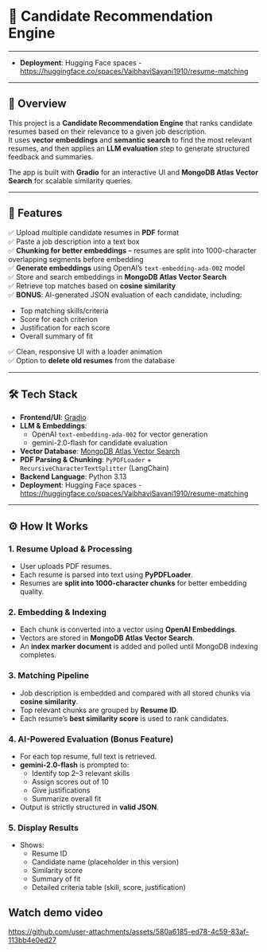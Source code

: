 # 🧠 Candidate Recommendation Engine


---

- **Deployment**: Hugging Face spaces - https://huggingface.co/spaces/VaibhaviSavani1910/resume-matching

---

## 📌 Overview
This project is a **Candidate Recommendation Engine** that ranks candidate resumes based on their relevance to a given job description.  
It uses **vector embeddings** and **semantic search** to find the most relevant resumes, and then applies an **LLM evaluation** step to generate structured feedback and summaries.

The app is built with **Gradio** for an interactive UI and **MongoDB Atlas Vector Search** for scalable similarity queries.

---

## 🚀 Features
✅ Upload multiple candidate resumes in **PDF** format  
✅ Paste a job description into a text box  
✅ **Chunking for better embeddings** – resumes are split into 1000-character overlapping segments before embedding  
✅ **Generate embeddings** using OpenAI’s `text-embedding-ada-002` model  
✅ Store and search embeddings in **MongoDB Atlas Vector Search**  
✅ Retrieve top matches based on **cosine similarity**  
✅ **BONUS**: AI-generated JSON evaluation of each candidate, including:
- Top matching skills/criteria
- Score for each criterion
- Justification for each score
- Overall summary of fit

✅ Clean, responsive UI with a loader animation  
✅ Option to **delete old resumes** from the database  

---

## 🛠️ Tech Stack
- **Frontend/UI**: [Gradio](https://www.gradio.app/)  
- **LLM & Embeddings**:  
  - OpenAI `text-embedding-ada-002` for vector generation  
  - gemini-2.0-flash for candidate evaluation  
- **Vector Database**: [MongoDB Atlas Vector Search](https://www.mongodb.com/atlas/vector-search)  
- **PDF Parsing & Chunking**: `PyPDFLoader` + `RecursiveCharacterTextSplitter` (LangChain)  
- **Backend Language**: Python 3.13  
- **Deployment**: Hugging Face spaces - https://huggingface.co/spaces/VaibhaviSavani1910/resume-matching

---

## ⚙️ How It Works

### 1. **Resume Upload & Processing**
- User uploads PDF resumes.
- Each resume is parsed into text using **PyPDFLoader**.
- Resumes are **split into 1000-character chunks** for better embedding quality.

### 2. **Embedding & Indexing**
- Each chunk is converted into a vector using **OpenAI Embeddings**.
- Vectors are stored in **MongoDB Atlas Vector Search**.
- An **index marker document** is added and polled until MongoDB indexing completes.

### 3. **Matching Pipeline**
- Job description is embedded and compared with all stored chunks via **cosine similarity**.
- Top relevant chunks are grouped by **Resume ID**.
- Each resume’s **best similarity score** is used to rank candidates.

### 4. **AI-Powered Evaluation (Bonus Feature)**
- For each top resume, full text is retrieved.
- **gemini-2.0-flash** is prompted to:
  - Identify top 2–3 relevant skills
  - Assign scores out of 10
  - Give justifications
  - Summarize overall fit
- Output is strictly structured in **valid JSON**.

### 5. **Display Results**
- Shows:
  - Resume ID
  - Candidate name (placeholder in this version)
  - Similarity score
  - Summary of fit
  - Detailed criteria table (skill, score, justification)


## Watch demo video


https://github.com/user-attachments/assets/580a6185-ed78-4c59-83af-113bb4e0ed27


